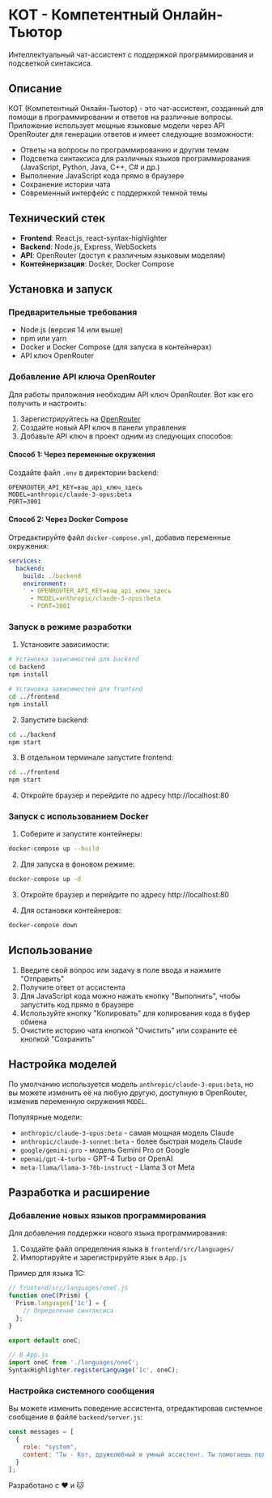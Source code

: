 # КОТ - Компетентный Онлайн-Тьютор
Интеллектуальный чат-ассистент с поддержкой программирования и подсветкой синтаксиса.

## Описание
КОТ (Компетентный Онлайн-Тьютор) - это чат-ассистент, созданный для помощи в программировании и ответов на различные вопросы. Приложение использует мощные языковые модели через API OpenRouter для генерации ответов и имеет следующие возможности:

- Ответы на вопросы по программированию и другим темам
- Подсветка синтаксиса для различных языков программирования (JavaScript, Python, Java, C++, C# и др.)
- Выполнение JavaScript кода прямо в браузере
- Сохранение истории чата
- Современный интерфейс с поддержкой темной темы

## Технический стек
- **Frontend**: React.js, react-syntax-highlighter
- **Backend**: Node.js, Express, WebSockets
- **API**: OpenRouter (доступ к различным языковым моделям)
- **Контейнеризация**: Docker, Docker Compose

## Установка и запуск
### Предварительные требования
- Node.js (версия 14 или выше)
- npm или yarn
- Docker и Docker Compose (для запуска в контейнерах)
- API ключ OpenRouter

### Добавление API ключа OpenRouter
Для работы приложения необходим API ключ OpenRouter. Вот как его получить и настроить:

1. Зарегистрируйтесь на [OpenRouter](https://openrouter.ai/)
2. Создайте новый API ключ в панели управления
3. Добавьте API ключ в проект одним из следующих способов:

#### Способ 1: Через переменные окружения
Создайте файл `.env` в директории backend:

```
OPENROUTER_API_KEY=ваш_api_ключ_здесь
MODEL=anthropic/claude-3-opus:beta
PORT=3001
```

#### Способ 2: Через Docker Compose
Отредактируйте файл `docker-compose.yml`, добавив переменные окружения:

```yaml
services:
  backend:
    build: ./backend
    environment:
      - OPENROUTER_API_KEY=ваш_api_ключ_здесь
      - MODEL=anthropic/claude-3-opus:beta
      - PORT=3001
```

### Запуск в режиме разработки
1. Установите зависимости:
```bash
# Установка зависимостей для backend
cd backend
npm install

# Установка зависимостей для frontend
cd ../frontend
npm install
```

2. Запустите backend:
```bash
cd ../backend
npm start
```

3. В отдельном терминале запустите frontend:
```bash
cd ../frontend
npm start
```

4. Откройте браузер и перейдите по адресу http://localhost:80

### Запуск с использованием Docker
1. Соберите и запустите контейнеры:
```bash
docker-compose up --build
```

2. Для запуска в фоновом режиме:
```bash
docker-compose up -d
```

3. Откройте браузер и перейдите по адресу http://localhost:80

4. Для остановки контейнеров:
```bash
docker-compose down
```

## Использование
1. Введите свой вопрос или задачу в поле ввода и нажмите "Отправить"
2. Получите ответ от ассистента
3. Для JavaScript кода можно нажать кнопку "Выполнить", чтобы запустить код прямо в браузере
4. Используйте кнопку "Копировать" для копирования кода в буфер обмена
5. Очистите историю чата кнопкой "Очистить" или сохраните её кнопкой "Сохранить"

## Настройка моделей
По умолчанию используется модель `anthropic/claude-3-opus:beta`, но вы можете изменить её на любую другую, доступную в OpenRouter, изменив переменную окружения `MODEL`.

Популярные модели:
- `anthropic/claude-3-opus:beta` - самая мощная модель Claude
- `anthropic/claude-3-sonnet:beta` - более быстрая модель Claude
- `google/gemini-pro` - модель Gemini Pro от Google
- `openai/gpt-4-turbo` - GPT-4 Turbo от OpenAI
- `meta-llama/llama-3-70b-instruct` - Llama 3 от Meta

## Разработка и расширение
### Добавление новых языков программирования
Для добавления поддержки нового языка программирования:

1. Создайте файл определения языка в `frontend/src/languages/`
2. Импортируйте и зарегистрируйте язык в `App.js`

Пример для языка 1С:

```javascript
// frontend/src/languages/oneC.js
function oneC(Prism) {
  Prism.languages['1c'] = {
    // Определение синтаксиса
  };
}

export default oneC;
```

```javascript
// В App.js
import oneC from './languages/oneC';
SyntaxHighlighter.registerLanguage('1c', oneC);
```

### Настройка системного сообщения
Вы можете изменить поведение ассистента, отредактировав системное сообщение в файле `backend/server.js`:

```javascript
const messages = [
  {
    role: "system",
    content: "Ты - Кот, дружелюбный и умный ассистент. Ты помогаешь пользователям с различными вопросами, особенно с программированием. Всегда используй форматирование кода в блоках ``` с указанием языка. Отвечай на русском языке."
  }
];
```

Разработано с ❤️ и 🐱
```
